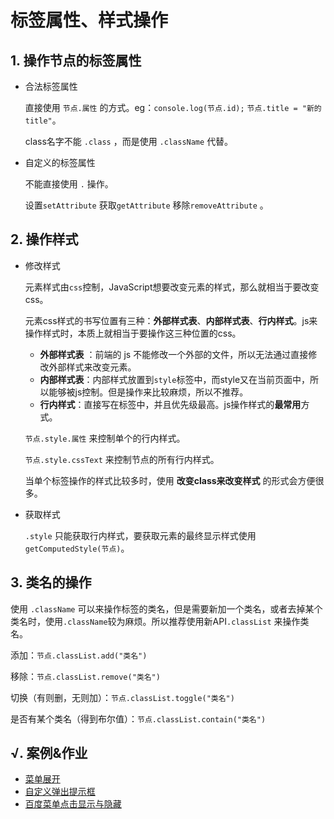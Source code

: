 # 标签属性、样式操作

## 1. 操作节点的标签属性

- 合法标签属性

  直接使用 `节点.属性` 的方式。eg：`console.log(节点.id);` `节点.title = "新的title"`。 

  class名字不能 `.class` ，而是使用 `.className` 代替。

- 自定义的标签属性

  不能直接使用 `.` 操作。

  设置`setAttribute` 获取`getAttribute` 移除`removeAttribute` 。

## 2. 操作样式

- 修改样式

  元素样式由`css`控制，JavaScript想要改变元素的样式，那么就相当于要改变css。

  元素css样式的书写位置有三种：**外部样式表**、**内部样式表**、**行内样式**。js来操作样式时，本质上就相当于要操作这三种位置的css。

  - **外部样式表** ：前端的 js 不能修改一个外部的文件，所以无法通过直接修改外部样式来改变元素。
  - **内部样式表**：内部样式放置到`style`标签中，而style又在当前页面中，所以能够被js控制。但是操作来比较麻烦，所以不推荐。
  - **行内样式**：直接写在标签中，并且优先级最高。js操作样式的**最常用**方式。

  `节点.style.属性` 来控制单个的行内样式。

  `节点.style.cssText` 来控制节点的所有行内样式。

  当单个标签操作的样式比较多时，使用 **改变class来改变样式** 的形式会方便很多。

- 获取样式

  `.style` 只能获取行内样式，要获取元素的最终显示样式使用 `getComputedStyle(节点)`。

## 3. 类名的操作

使用 `.className` 可以来操作标签的类名，但是需要新加一个类名，或者去掉某个类名时，使用`.className`较为麻烦。所以推荐使用新API`.classList` 来操作类名。

添加：`节点.classList.add("类名")`

移除：`节点.classList.remove("类名")`

切换（有则删，无则加）：`节点.classList.toggle("类名")`

是否有某个类名（得到布尔值）：`节点.classList.contain("类名")`

## √. 案例&作业

- [菜单展开](http://static.zzhitong.com/lesson-files/javascript/code/3-1.html)
- [自定义弹出提示框](http://static.zzhitong.com/lesson-files/javascript/code/3-2.html)
- [百度菜单点击显示与隐藏](http://static.zzhitong.com/lesson-files/javascript/code/3-3.html)



 

